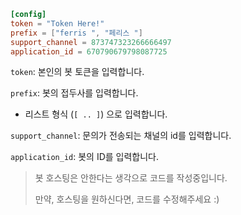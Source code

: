 ```toml
[config]
token = "Token Here!"
prefix = ["ferris ", "페리스 "]
support_channel = 873747323266666497
application_id = 670790679798087725
```

`token`: 본인의 봇 토큰을 입력합니다.

`prefix`: 봇의 접두사를 입력합니다.
* 리스트 형식 (`[ .. ]`) 으로 입력합니다.

`support_channel`: 문의가 전송되는 채널의 id를 입력합니다.

`application_id`: 봇의 ID를 입력합니다.

> 봇 호스팅은 안한다는 생각으로 코드를 작성중입니다.
>
> 만약, 호스팅을 원하신다면, 코드를 수정해주세요 :) 